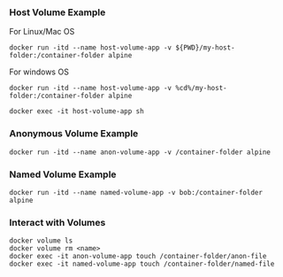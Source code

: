 ### Host Volume Example
For Linux/Mac OS
```
docker run -itd --name host-volume-app -v ${PWD}/my-host-folder:/container-folder alpine
```
 For  windows OS
```
docker run -itd --name host-volume-app -v %cd%/my-host-folder:/container-folder alpine
```

```
docker exec -it host-volume-app sh
```


### Anonymous Volume Example
```
docker run -itd --name anon-volume-app -v /container-folder alpine
```

### Named Volume Example 
```
docker run -itd --name named-volume-app -v bob:/container-folder alpine
```

### Interact with Volumes
```
docker volume ls
docker volume rm <name>
docker exec -it anon-volume-app touch /container-folder/anon-file
docker exec -it named-volume-app touch /container-folder/named-file
```


